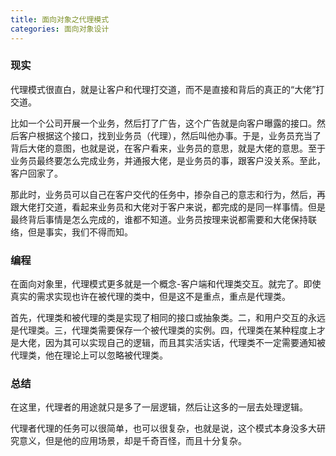 ```yaml
---
title: 面向对象之代理模式
categories: 面向对象设计
---
```


### 现实

代理模式很直白，就是让客户和代理打交道，而不是直接和背后的真正的“大佬”打交道。

比如一个公司开展一个业务，然后打了广告，这个广告就是向客户曝露的接口。然后客户根据这个接口，找到业务员（代理），然后叫他办事。于是，业务员充当了背后大佬的意图，也就是说，在客户看来，业务员的意思，就是大佬的意思。至于业务员最终要怎么完成业务，并通报大佬，是业务员的事，跟客户没关系。至此，客户回家了。

那此时，业务员可以自己在客户交代的任务中，掺杂自己的意志和行为，然后，再跟大佬打交道，看起来业务员和大佬对于客户来说，都完成的是同一样事情。但是最终背后事情是怎么完成的，谁都不知道。业务员按理来说都需要和大佬保持联络，但是事实，我们不得而知。

### 编程

在面向对象里，代理模式更多就是一个概念-客户端和代理类交互。就完了。即使真实的需求实现也许在被代理的类中，但是这不是重点，重点是代理类。

首先，代理类和被代理的类是实现了相同的接口或抽象类。二，和用户交互的永远是代理类。三，代理类需要保存一个被代理类的实例。四，代理类在某种程度上才是大佬，因为其可以实现自己的逻辑，而且其实活实话，代理类不一定需要通知被代理类，他在理论上可以忽略被代理类。

### 总结

在这里，代理者的用途就只是多了一层逻辑，然后让这多的一层去处理逻辑。

代理者代理的任务可以很简单，也可以很复杂，也就是说，这个模式本身没多大研究意义，但是他的应用场景，却是千奇百怪，而且十分复杂。